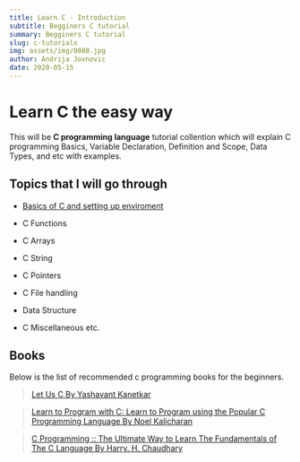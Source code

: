 ```yaml
---
title: Learn C - Introduction
subtitle: Begginers C tutorial
summary: Begginers C tutorial
slug: c-tutorials
img: assets/img/0088.jpg
author: Andrija Jovnovic
date: 2020-05-15
---
```

# Learn C the easy way

This will be **C programming language** tutorial collention which will explain C programming Basics, Variable Declaration, Definition and Scope, Data Types, and etc with examples.

## Topics that I will go through 

- [Basics of C and setting up enviroment](c-part-one.html)

- C Functions

- C Arrays

- C String

- C Pointers

- C File handling

- Data Structure

- C Miscellaneous etc.


## Books

Below is the list of recommended c programming books for the beginners.

> [Let Us C By Yashavant Kanetkar](https://www.pdfdrive.com/let-us-c-by-yashwant-e200713283.html)

> [Learn to Program with C: Learn to Program using the Popular C Programming Language By Noel Kalicharan](https://www.pdfdrive.com/learn-to-program-with-c-learn-to-program-using-the-popular-c-programming-language-e166650744.html)

> [C Programming :: The Ultimate Way to Learn The Fundamentals of The C Language By Harry. H. Chaudhary](https://www.pdfdrive.com/c-programming-the-ultimate-way-to-learn-the-fundamentals-of-the-c-language-e187584209.html)



